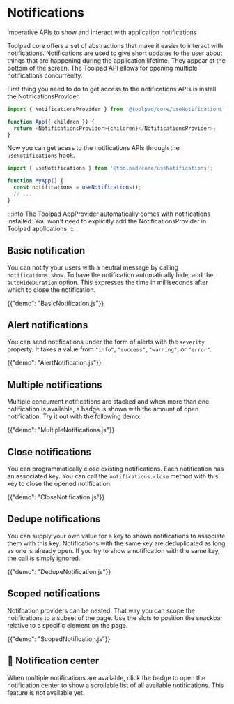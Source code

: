 # Notifications

<p class="description">Imperative APIs to show and interact with application notifications</p>

Toolpad core offers a set of abstractions that make it easier to interact with notifications. Notifications are used to give short updates to the user about things that are happening during the application lifetime. They appear at the bottom of the screen. The Toolpad API allows for opening multiple notifications concurrenlty.

First thing you need to do to get access to the notifications APIs is install the NotificationsProvider.

```js
import { NotificationsProvider } from '@toolpad/core/useNotifications';

function App({ children }) {
  return <NotificationsProvider>{children}</NotificationsProvider>;
}
```

Now you can get acess to the notifications APIs through the `useNotifications` hook.

```js
import { useNotifications } from '@toolpad/core/useNotifications';

function MyApp() {
  const notifications = useNotifications();
  // ...
}
```

:::info
The Toolpad AppProvider automatically comes with notifications installed. You won't need to explicitly add the NotificationsProvider in Toolpad applications.
:::

## Basic notification

You can notify your users with a neutral message by calling `notifications.show`. To have the notification automatically hide, add the `autoHideDuration` option. This expresses the time in milliseconds after which to close the notification.

{{"demo": "BasicNotification.js"}}

## Alert notifications

You can send notifications under the form of alerts with the `severity` property. It takes a value from `"info"`, `"success"`, `"warning"`, or `"error"`.

{{"demo": "AlertNotification.js"}}

## Multiple notifications

Multiple concurrent notifications are stacked and when more than one notification is available, a badge is shown with the amount of open notification. Try it out with the following demo:

{{"demo": "MultipleNotifications.js"}}

## Close notifications

You can programmatically close existing notifications. Each notification has an associated key. You can call the `notifications.close` method with this key to close the opened notification.

{{"demo": "CloseNotification.js"}}

## Dedupe notifications

You can supply your own value for a key to shown notifications to associate them with this key. Notifications with the same key are deduplicated as long as one is already open. If you try to show a notification with the same key, the call is simply ignored.

{{"demo": "DedupeNotification.js"}}

## Scoped notifications

Notifcation providers can be nested. That way you can scope the notifications to a subset of the page. Use the slots to position the snackbar relative to a specific element on the page.

{{"demo": "ScopedNotification.js"}}

## 🚧 Notification center

When multiple notifications are available, click the badge to open the notification center to show a scrollable list of all available notifications. This feature is not available yet.
